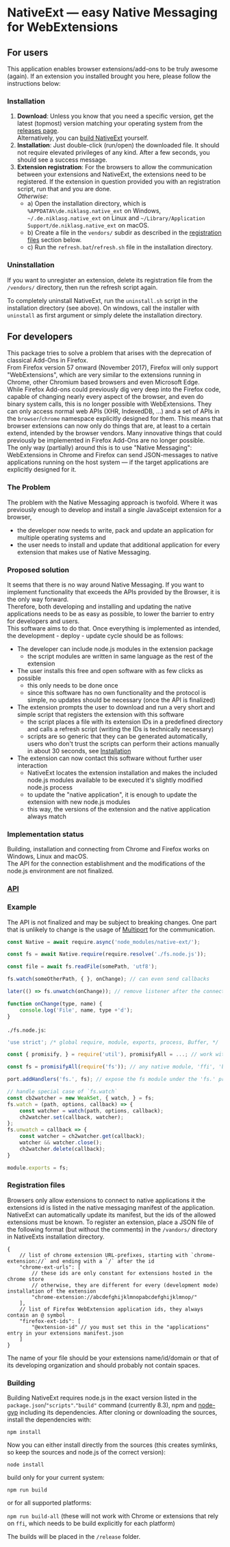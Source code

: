 
# NativeExt — easy Native Messaging for WebExtensions


## For users

This application enables browser extensions/add-ons to be truly awesome (again). If an extension you installed brought you here, please follow the instructions below:

### Installation

1. **Download**: Unless you know that you need a specific version, get the latest (topmost) version matching your operating system from the [releases page](https://github.com/NiklasGollenstede/native-ext/releases).\
Alternatively, you can [build NativeExt](#building) yourself.
2. **Installation**: Just double-click (run/open) the downloaded file. It should not require elevated privileges of any kind. After a few seconds, you should see a success message.
3. **Extension registration**: For the browsers to allow the communication between your extensions and NativeExt, the extensions need to be registered. If the extension in question provided you with an registration script, run that and you are done.\
*Otherwise*:
	- a) Open the installation directory, which is `%APPDATA%\de.niklasg.native_ext` on Windows, `~/.de.niklasg.native_ext` on Linux and `~/Library/Application Support/de.niklasg.native_ext` on macOS.
	- b) Create a file in the `vendors/` subdir as described in the [registration files](#registration-files) section below.
	- c) Run the `refresh.bat`/`refresh.sh` file in the installation directory.

### Uninstallation

If you want to unregister an extension, delete its registration file from the `/vendors/` directory, then run the refresh script again.

To completely uninstall NativeExt, run the `uninstall.sh` script in the installation directory (see above). On windows, call the installer with `uninstall` as first argument or simply delete the installation directory.


## For developers

This package tries to solve a problem that arises with the deprecation of classical Add-Ons in Firefox.\
From Firefox version 57 onward (November 2017), Firefox will only support "WebExtensions", which are very similar to the extensions running in Chrome, other Chromium based browsers and even Microsoft Edge.\
While Firefox Add-ons could previously dig very deep into the Firefox code, capable of changing nearly every aspect of the browser, and even do binary system calls, this is no longer possible with WebExtensions. They can only access normal web APIs (XHR, IndexedDB, ...) and a set of APIs in the `browser`/`chrome` namespace explicitly  designed for them. This means that browser extensions can now only do things that are, at least to a certain extend, intended by the browser vendors. Many innovative things that could previously be implemented in Firefox Add-Ons are no longer possible.\
The only way (partially) around this is to use "Native Messaging": WebExtensions in Chrome and Firefox can send JSON-messages to native applications running on the host system — if the target applications are explicitly designed for it.

### The Problem

The problem with the Native Messaging approach is twofold. Where it was previously enough to develop and install a single JavaSceipt extension for a browser,
- the developer now needs to write, pack and update an application for multiple operating systems and
- the user needs to install and update that additional application for every extension that makes use of Native Messaging.

### Proposed solution

It seems that there is no way around Native Messaging. If you want to implement functionality that exceeds the APIs provided by the Browser, it is the only way forward.\
Therefore, both developing and installing and updating the native applications needs to be as easy as possible, to lower the barrier to entry for developers and users.\
This software aims to do that. Once everything is implemented as intended, the development - deploy - update cycle should be as follows:

- The developer can include node.js modules in the extension package
	- the script modules are written in same language as the rest of the extension
- The user installs this free and open software with as few clicks as possible
	- this only needs to be done once
	- since this software has no own functionality and the protocol is simple, no updates should be necessary (once the API is finalized)
- The extension prompts the user to download and run a very short and simple script that registers the extension with this software
	- the script places a file with its extension IDs in a predefined directory and calls a refresh script (writing the IDs is technically necessary)
	- scripts are so generic that they can be generated automatically, users who don't trust the scripts can perform their actions manually in about 30 seconds, see [Installation](#installation)
- The extension can now contact this software without further user interaction
	- NativeExt locates the extension installation and makes the included node.js modules available to be executed it's slightly modified node.js process
	- to update the "native application", it is enough to update the extension with new node.js modules
	- this way, the versions of the extension and the native application always match

### Implementation status

Building, installation and connecting from Chrome and Firefox works on Windows, Linux and macOS.\
The API for the connection establishment and the modifications of the node.js environment are not finalized.


### [API](./api/README.md)


### Example

The API is not finalized and may be subject to breaking changes.
One part that is unlikely to change is the usage of [Multiport](https://github.com/NiklasGollenstede/multiport) for the communication.

```js
const Native = await require.async('node_modules/native-ext/');

const fs = await Native.require(require.resolve('./fs.node.js'));

const file = await fs.readFile(somePath, 'utf8');

fs.watch(someOtherPath, { }, onChange); // can even send callbacks

later(() => fs.unwatch(onChange)); // remove listener after the connection closed

function onChange(type, name) {
	console.log('File', name, type +'d');
}
```
`./fs.node.js`:
```js
'use strict'; /* global require, module, exports, process, Buffer, */

const { promisify, } = require('util'), promisifyAll = ...; // work with promises

const fs = promisifyAll(require('fs')); // any native module, 'ffi', 'browser' or any file included in the extension

port.addHandlers('fs.', fs); // expose the fs module under the 'fs.' prefix

// handle special case of `fs.watch`
const cb2watcher = new WeakSet, { watch, } = fs;
fs.watch = (path, options, callback) => {
	const watcher = watch(path, options, callback);
	ch2watcher.set(callback, watcher);
};
fs.unwatch = callback => {
	const watcher = ch2watcher.get(callback);
	watcher && watcher.close();
	ch2watcher.delete(callback);
}

module.exports = fs;
```

### Registration files

Browsers only allow extensions to connect to native applications it the extensions id is listed in the native messaging manifest of the application.
NativeExt can automatically update its manifest, but the ids of the allowed extensions must be known. To register an extension, place a JSON file of the following format (but without the comments) in the `/vandors/` directory in NativeExts installation directory.
```json5
{
	// list of chrome extension URL-prefixes, starting with `chrome-extension://` and ending with a `/` after the id
	"chrome-ext-urls": [
		// these ids are only constant for extensions hosted in the chrome store
		// otherwise, they are different for every (development mode) installation of the extension
		"chrome-extension://abcdefghijklmnopabcdefghijklmnop/"
	],
	// list of Firefox WebExtension application ids, they always contain an @ symbol
	"firefox-ext-ids": [
		"@extension-id" // you must set this in the "applications" entry in your extensions manifest.json
	]
}

```
The name of your file should be your extensions name/id/domain or that of its developing organization and should probably not contain spaces.


### Building

Building NativeExt requires node.js in the exact version listed in the `package.json`/`"scripts"`.`"build"` command (currently 8.3), npm and [node-gyp](https://github.com/nodejs/node-gyp#installation) including its dependencies. After cloning or downloading the sources, install the dependencies with:

`npm install`

Now you can either install directly from the sources (this creates symlinks, so keep the sources and node.js of the correct version):

`node install`

build only for your current system:

`npm run build`

or for all supported platforms:

`npm run build-all` (these will not work with Chrome or extensions that rely on `ffi`, which needs to be build explicitly for each platform)

The builds will be placed in the `/release` folder.
